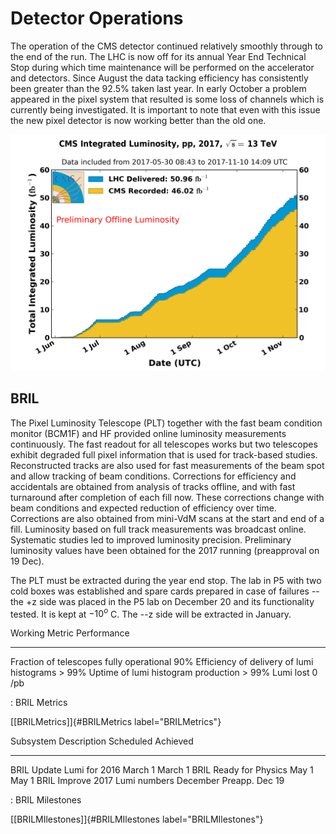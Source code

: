 # Detector Operations

The operation of the CMS detector continued relatively smoothly through
to the end of the run. The LHC is now off for its annual Year End
Technical Stop during which time maintenance will be performed on the
accelerator and detectors. Since August the data tacking efficiency has
consistently been greater than the 92.5% taken last year. In early
October a problem appeared in the pixel system that resulted is some
loss of channels which is currently being investigated. It is important
to note that even with this issue the new pixel detector is now working
better than the old one.

![Luminosity, at 13 TeV, delivered by the LHC and recorded by CMS, in 2017.{label="fig:Lumi"}](figures/int_lumi_per_day_cumulative_pp_2017NormtagLumi.png)

## BRIL

The Pixel Luminosity Telescope (PLT) together with the fast beam
condition monitor (BCM1F) and HF provided online luminosity measurements
continuously. The fast readout for all telescopes works but two
telescopes exhibit degraded full pixel information that is used for
track-based studies. Reconstructed tracks are also used for fast
measurements of the beam spot and allow tracking of beam conditions.
Corrections for efficiency and accidentals are obtained from analysis of
tracks offline, and with fast turnaround after completion of each fill
now. These corrections change with beam conditions and expected
reduction of efficiency over time. Corrections are also obtained from
mini-VdM scans at the start and end of a fill. Luminosity based on full
track measurements was broadcast online. Systematic studies led to
improved luminosity precision. Preliminary luminosity values have been
obtained for the 2017 running (preapproval on 19 Dec).

The PLT must be extracted during the year end stop. The lab in P5 with
two cold boxes was established and spare cards prepared in case of
failures -- the +z side was placed in the P5 lab on December 20 and its
functionality tested. It is kept at $-10^o$ C. The --z side will be
extracted in January.

  Working Metric                                Performance
  ------------------------------------------- -------------
  Fraction of telescopes fully operational              90%
  Efficiency of delivery of lumi histograms         $>$ 99%
  Uptime of lumi histogram production               $>$ 99%
  Lumi lost                                           0 /pb

  : BRIL Metrics

[\[BRILMetrics\]]{#BRILMetrics label="BRILMetrics"}

  Subsystem   Description                   Scheduled         Achieved
  ----------- --------------------------- ----------- ----------------
  BRIL        Update Lumi for 2016            March 1          March 1
  BRIL        Ready for Physics                 May 1            May 1
  BRIL        Improve 2017 Lumi numbers      December   Preapp. Dec 19

  : BRIL Milestones

[\[BRILMIlestones\]]{#BRILMIlestones label="BRILMIlestones"}

